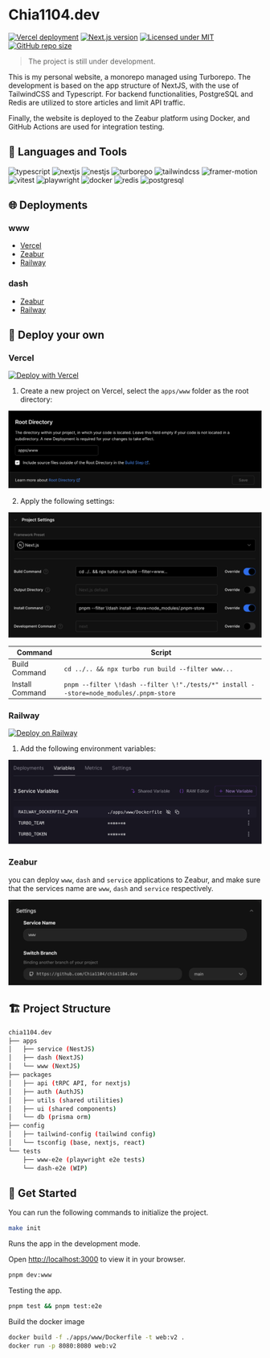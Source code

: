 # Chia1104.dev

[![Vercel deployment](https://img.shields.io/github/deployments/chia1104/chia1104.dev/production?style=for-the-badge&logo=vercel)](https://vercel.com/chia1104/chia1104/deployments)
[![Next.js version](https://img.shields.io/github/package-json/dependency-version/chia1104/chia1104.dev/next/main/apps/www?style=for-the-badge&logo=nextdotjs)](https://nextjs.org/)
[![Licensed under MIT](https://img.shields.io/github/license/chia1104/chia1104.dev?style=for-the-badge&logo=unlicense)](LICENSE)
[![GitHub repo size](https://img.shields.io/github/repo-size/chia1104/chia1104.dev?style=for-the-badge&logo=turborepo)](https://github.com/chia1104/chia1104.dev)

> The project is still under development.

This is my personal website, a monorepo managed using Turborepo. The development is based on the app structure of NextJS, with the use of TailwindCSS and Typescript. For backend functionalities, PostgreSQL and Redis are utilized to store articles and limit API traffic.

Finally, the website is deployed to the Zeabur platform using Docker, and GitHub Actions are used for integration testing.

## 🔨 Languages and Tools

![typescript](https://img.shields.io/badge/-Typescript-3178C6?style=for-the-badge&logo=typescript&logoColor=white)
![nextjs](https://img.shields.io/badge/-NextJS-000000?style=for-the-badge&logo=next.js&logoColor=white)
![nestjs](https://img.shields.io/badge/-NestJS-E0234E?style=for-the-badge&logo=nestjs&logoColor=white)
![turborepo](https://img.shields.io/badge/-Turborepo-FF0080?style=for-the-badge&logo=turborepo&logoColor=white)
![tailwindcss](https://img.shields.io/badge/-TailwindCSS-38B2AC?style=for-the-badge&logo=tailwind-css&logoColor=white)
![framer-motion](https://img.shields.io/badge/-Framer%20Motion-0055FF?style=for-the-badge&logo=framer&logoColor=white)
![vitest](https://img.shields.io/badge/-Vitest-2C7A7B?style=for-the-badge&logo=vite&logoColor=white)
![playwright](https://img.shields.io/badge/-Playwright-4A154B?style=for-the-badge&logo=playwright&logoColor=white)
![docker](https://img.shields.io/badge/-Docker-2496ED?style=for-the-badge&logo=docker&logoColor=white)
![redis](https://img.shields.io/badge/-Redis-DC382D?style=for-the-badge&logo=redis&logoColor=white)
![postgresql](https://img.shields.io/badge/-PostgreSQL-336791?style=for-the-badge&logo=postgresql&logoColor=white)

## 🌐 Deployments

### www

- [Vercel](https://chia1104.dev/)
- [Zeabur](https://chia1104.zeabur.app/)
- [Railway](https://chia1104.up.railway.app/)

### dash

- [Zeabur](https://dash.chia1104.dev/)
- [Railway](https://dash-chia1104.up.railway.app/)

## 🚀 Deploy your own

### Vercel

[![Deploy with Vercel](https://vercel.com/button)](https://vercel.com/new/clone?repository-url=https%3A%2F%2Fgithub.com%2FChia1104%2Fchia1104.dev)

1. Create a new project on Vercel, select the `apps/www` folder as the root directory:

![Vercel build settings](./.github/public/vercel-deploy2.png)

2. Apply the following settings:

![Vercel build settings](./.github/public/vercel-deploy1.png)

| Command         | Script                                                                                 |
|-----------------| -------------------------------------------------------------------------------------- |
| Build Command   | `cd ../.. && npx turbo run build --filter www...`                                      |
| Install Command | `pnpm --filter \!dash --filter \!"./tests/*" install --store=node_modules/.pnpm-store` |

### Railway

[![Deploy on Railway](https://railway.app/button.svg)](https://railway.app/template/QTqT7m?referralCode=HYbEt0)

1. Add the following environment variables:

![Railway environment variables](./.github/public/railway-deploy.png)

### Zeabur

you can deploy `www`, `dash` and `service` applications to Zeabur, and make sure that the services name are `www`, `dash` and `service` respectively.

![Zeabur build settings](./.github/public/zeabur-deploy.png)

## 🏗️ Project Structure

```bash
chia1104.dev
├── apps
│   ├── service (NestJS)
│   ├── dash (NextJS)
│   └── www (NextJS)
├── packages
│   ├── api (tRPC API, for nextjs)
│   ├── auth (AuthJS)
│   ├── utils (shared utilities)
│   ├── ui (shared components)
│   └── db (prisma orm)
├── config
│   ├── tailwind-config (tailwind config)
│   └── tsconfig (base, nextjs, react)
└── tests
    ├── www-e2e (playwright e2e tests)
    └── dash-e2e (WIP)
```

## 🎉 Get Started

You can run the following commands to initialize the project.

```bash
make init
```

Runs the app in the development mode.

Open <http://localhost:3000> to view it in your browser.

```bash
pnpm dev:www
```

Testing the app.

```bash
pnpm test && pnpm test:e2e
```

Build the docker image

```bash
docker build -f ./apps/www/Dockerfile -t web:v2 .
docker run -p 8080:8080 web:v2
```
